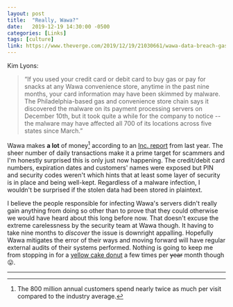 ```yaml
---
layout: post
title:  "Really, Wawa?"
date:   2019-12-19 14:30:00 -0500
categories: [Links]
tags: [culture]
link: https://www.theverge.com/2019/12/19/21030661/wawa-data-breach-gas-convenience-store-credit-debit-card-info-leak
---
```


Kim Lyons:

>“If you used your credit card or debit card to buy gas or pay for snacks at any Wawa convenience store,
anytime in the past nine months, your card information may have been skimmed by malware. The Philadelphia-based
gas and convenience store chain says it discovered the malware on its payment processing servers on December 10th,
but it took quite a while for the company to notice -- the malware may have affected all 700 of its locations
across five states since March.”

Wawa makes **a lot** of money[^1] according to an [Inc. report](https://www.inc.com/magazine/201806/maria-aspan/wawa-convenience-store-pennsylvania.html) from last year. The sheer number of daily transactions make it a prime target for scammers and I'm honestly surprised this is only just now happening. The credit/debit card numbers, expiration dates and customers' names were exposed but PIN and security codes weren't which hints that at least some layer of security is in place and being well-kept. Regardless of a malware infection, I wouldn't be surprised if the stolen data had been stored in plaintext.

I believe the people responsible for infecting Wawa's servers didn't really gain anything from doing so other than to prove that they could otherwise we would have heard about this long before now. That doesn't excuse the extreme carelessness by the security team at Wawa though. It having to take nine months to *discover* the issue is downright appalling. Hopefully Wawa mitigates the error of their ways and moving forward will have regular external audits of their systems performed. Nothing is going to keep me from stopping in for a [yellow cake donut](https://www.pinterest.com/pin/117586240254911140/) a few times per ~~year~~ month though 😛.

***

[^1]: The 800 million annual customers spend nearly twice as much per visit compared to the industry average.
